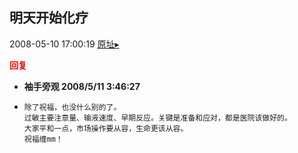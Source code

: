 ## 明天开始化疗
2008-05-10 17:00:19
[原址▸](http://www.fxgan.com/chan_time/2008_01_06/1017.htm)





**<font color='red'>回复</font>**


- **袖手旁观 2008/5/11 3:46:27**
- ```
  除了祝福，也没什么别的了。
  过敏主要注意量、输液速度、早期反应。关键是准备和应对，都是医院该做好的。
  大家平和一点，市场操作要从容，生命更该从容。
  祝福缠mm！
  ```

